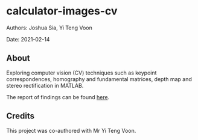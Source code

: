 # calculator-images-cv

Authors: Joshua Sia, Yi Teng Voon

Date: 2021-02-14

## About

Exploring computer vision (CV) techniques such as keypoint correspondences, homography and fundamental matrices, depth map and stereo rectification in MATLAB.

The report of findings can be found [here](https://github.com/joshsia/calculator-images-cv/blob/main/report_calculator_images_cv.pdf).

## Credits
This project was co-authored with Mr Yi Teng Voon.

